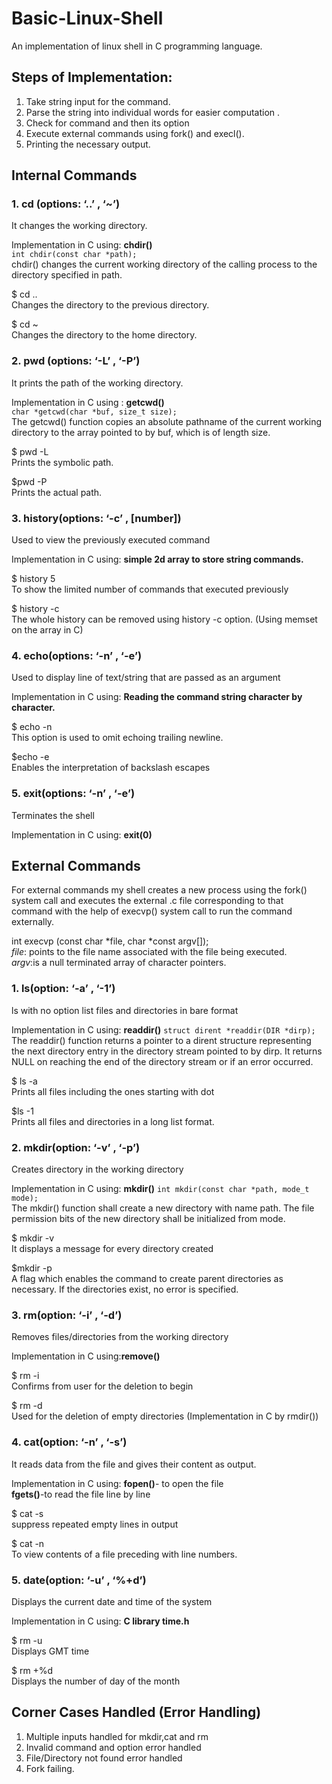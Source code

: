 # Basic-Linux-Shell
An implementation of linux shell in C programming language.

<h2>Steps of Implementation:</h2>

1. Take string input for the command.
2. Parse the string into individual words for easier computation . 
3. Check for command and then its option
4. Execute external commands using fork() and execl(). 
5. Printing the necessary output.

<h2>Internal Commands</h2>

<h3>1. cd (options: ‘..’ , ‘~’)</h3>
  
It changes the working directory.

Implementation in C using: **chdir()**<br>
```int chdir(const char *path);```<br>
chdir() changes the current working directory of the calling process
to the directory specified in path.

$ cd ..<br>
Changes the directory to the previous directory.

$ cd ~<br>
Changes the directory to the home directory.

<h3>2. pwd (options: ‘-L’ , ‘-P’)</h3>

It prints the path of the working directory.

Implementation in C using : **getcwd()**<br>
```char *getcwd(char *buf, size_t size);```<br>
The getcwd() function copies an absolute pathname of the current
working directory to the array pointed to by buf, which is of length size.

$ pwd -L<br>
Prints the symbolic path.

$pwd -P<br>
Prints the actual path.

<h3>3. history(options: ‘-c’ , [number])</h3>

Used to view the previously executed command

Implementation in C using: **simple 2d array to store string commands.**<br>

$ history 5<br>
To show the limited number of commands that executed previously

$ history -c<br>
The whole history can be removed using history -c option. (Using memset on the array in C)

<h3>4. echo(options: ‘-n’ , ‘-e’)</h3>

Used to display line of text/string that are passed as an argument

Implementation in C using: **Reading the command string character by character.**<br>

$ echo -n<br>
This option is used to omit echoing trailing newline.

$echo -e<br>
Enables the interpretation of backslash escapes

<h3>5. exit(options: ‘-n’ , ‘-e’)</h3>

Terminates the shell

Implementation in C using: **exit(0)**

<h2>External Commands</h2>

For external commands my shell creates a new process using the fork() system call and executes the external .c file corresponding to that command with the help of execvp() system call to run the command externally.<br>

int execvp (const char *file, char *const argv[]);<br>
*file*: points to the file name associated with the file being executed.<br> 
*argv*:is a null terminated array of character pointers.<br>

<h3>1. ls(option: ‘-a’ , ‘-1’)</h3>

ls with no option list files and directories in bare format

Implementation in C using: **readdir()** 
```struct dirent *readdir(DIR *dirp);```<br>
The readdir() function returns a pointer to a dirent structure representing the next directory entry in the directory stream pointed to by dirp. It returns NULL on reaching the end of the directory stream or if an error occurred.

$ ls -a<br>
Prints all files including the ones starting with dot

$ls -1<br>
Prints all files and directories in a long list format.

<h3>2. mkdir(option: ‘-v’ , ‘-p’)</h3>

Creates directory in the working directory
 
Implementation in C using: **mkdir()**
```int mkdir(const char *path, mode_t mode);```<br>
The mkdir() function shall create a new directory with name path. The file permission bits of the new directory shall be initialized from mode.

$ mkdir -v<br>
It displays a message for every directory created

$mkdir -p<br>
A flag which enables the command to create parent directories as necessary. If the directories exist, no error is specified.

<h3>3. rm(option: ‘-i’ , ‘-d’)</h3>

Removes files/directories from the working directory

Implementation in C using:**remove()**

$ rm -i<br>
Confirms from user for the deletion to begin

$ rm -d<br>
Used for the deletion of empty directories (Implementation in C by rmdir())

<h3>4. cat(option: ‘-n’ , ‘-s’)</h3>

It reads data from the file and gives their content as output.

Implementation in C using: **fopen()**- to open the file <br>**fgets()**-to read the file line by line

$ cat -s<br>
suppress repeated empty lines in output

$ cat -n<br>
To view contents of a file preceding with line numbers.

<h3>5. date(option: ‘-u’ , ‘%+d’)</h3>

Displays the current date and time of the system

Implementation in C using: **C library time.h** 

$ rm -u<br>
Displays GMT time

$ rm +%d<br>
Displays the number of day of the month

<h2>Corner Cases Handled (Error Handling)</h2>

1. Multiple inputs handled for mkdir,cat and rm 
2. Invalid command and option error handled 
3. File/Directory not found error handled
4. Fork failing.
